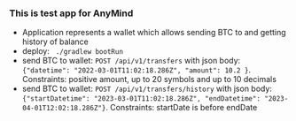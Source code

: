 ### This is test app for AnyMind
- Application represents a wallet which allows sending BTC to and getting history of balance  
- deploy: 
` ./gradlew bootRun`
- send BTC to wallet:
`POST /api/v1/transfers` with json body:
`{"datetime": "2022-03-01T11:02:18.286Z", "amount": 10.2 }`.
  Constraints: positive amount, up to 20 symbols and up to 10 decimals
- send BTC to wallet:
`POST /api/v1/transfers/history` with json body:
`{"startDatetime": "2023-03-01T11:02:18.286Z", "endDatetime": "2023-04-01T12:02:18.286Z"}`.
  Constraints: startDate is before endDate
